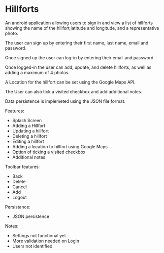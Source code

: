 # Hillforts

An android application allowing users to sign in and view a list of hillforts showing the name of the hillfort,latitude and longitude, and a representative photo. 

The user can sign up by entering their first name, last name, email and password.

Once signed up the user can log-in by entering their email and password. 

Once logged-in the user can add, update, and delete hillforts, as well as adding a maximum of 4 photos. 

A Location for the hillfort can be set using the Google Maps API.

The User can also tick a visited checkbox and add additional notes.

Data persistence is implemeted using the JSON file format.

Features:

* Splash Screen
* Adding a Hillfort 
* Updating a hillfort
* Deleting a hillfort
* Editing a hillfort
* Adding a location to hillfort using Google Maps
* Option of ticking a visited checkbox
* Additional notes

Toolbar features:

* Back
* Delete
* Cancel
* Add
* Logout

Persistance:

* JSON persistence

Notes: 

* Settings not functional yet
* More validation needed on Login
* Users not identified

